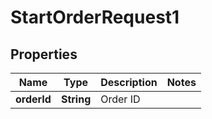 
# StartOrderRequest1

## Properties
Name | Type | Description | Notes
------------ | ------------- | ------------- | -------------
**orderId** | **String** | Order ID | 



